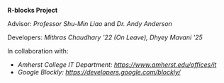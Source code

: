 **R-blocks Project**

Advisor: *Professor Shu-Min Liao* and *Dr. Andy Anderson*

Developers: *Mithras Chaudhary '22 (On Leave), Dhyey Mavani '25*

In collaboration with: 
- *Amherst College IT Department: https://www.amherst.edu/offices/it*
- *Google Blockly: https://developers.google.com/blockly/*
